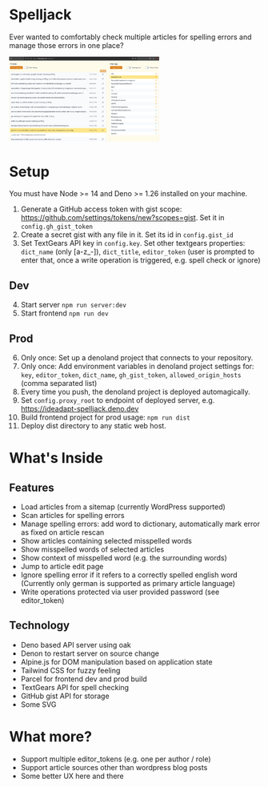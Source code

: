# Spelljack

Ever wanted to comfortably check multiple articles for spelling errors and manage those errors in one place?

<img src="https://github.com/ideadapt/spelljack/raw/main/doc/screenshot.png" width="300">

# Setup

You must have Node >= 14 and Deno >= 1.26 installed on your machine.

1. Generate a GitHub access token with gist scope: https://github.com/settings/tokens/new?scopes=gist.
   Set it in `config.gh_gist_token`
2. Create a secret gist with any file in it. Set its id in `config.gist_id`
3. Set TextGears API key in `config.key`. Set other textgears properties: 
   `dict_name` (only [a-z_-]), `dict_title`, `editor_token` (user is prompted to enter that, once a write operation is triggered, e.g. spell check or ignore)

## Dev

4. Start server `npm run server:dev`
5. Start frontend `npm run dev`

## Prod

6. Only once: Set up a denoland project that connects to your repository. 
7. Only once: Add environment variables in denoland project settings for: 
   `key`, `editor_token`, `dict_name`, `gh_gist_token`, `allowed_origin_hosts` (comma separated list)
8. Every time you push, the denoland project is deployed automagically.
9. Set `config.proxy_root` to endpoint of deployed server, e.g. https://ideadapt-spelljack.deno.dev
10. Build frontend project for prod usage: `npm run dist`
11. Deploy dist directory to any static web host.


# What's Inside

## Features

- Load articles from a sitemap (currently WordPress supported)
- Scan articles for spelling errors
- Manage spelling errors: add word to dictionary, automatically mark error as fixed on article rescan
- Show articles containing selected misspelled words
- Show misspelled words of selected articles
- Show context of misspelled word (e.g. the surrounding words)
- Jump to article edit page
- Ignore spelling error if it refers to a correctly spelled english word (Currently only german is supported as primary article language)
- Write operations protected via user provided password (see editor_token)

## Technology

- Deno based API server using oak
- Denon to restart server on source change
- Alpine.js for DOM manipulation based on application state
- Tailwind CSS for fuzzy feeling
- Parcel for frontend dev and prod build
- TextGears API for spell checking
- GitHub gist API for storage
- Some SVG


# What more?

- Support multiple editor_tokens (e.g. one per author / role)
- Support article sources other than wordpress blog posts
- Some better UX here and there